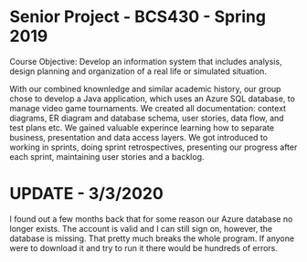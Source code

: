 # Senior Project - BCS430 - Spring 2019

Course Objective: Develop an information system that includes analysis, design planning and organization of a real life or simulated situation.

With our combined knownledge and similar academic history, our group chose to develop a Java application, which uses an Azure SQL database, to manage video game tournaments. We created all documentation: context diagrams, ER diagram and database schema, user stories, data flow, and test plans etc. We gained valuable experince learning how to separate business, presentation and data access layers. We got introduced to working in sprints, doing sprint retrospectives, presenting our progress after each sprint, maintaining user stories and a backlog. 


# UPDATE - 3/3/2020

I found out a few months back that for some reason our Azure database no longer exists. The account is valid and I can still sign on, however, the database is missing. That pretty much breaks the whole program. If anyone were to download it and try to run it there would be hundreds of errors.
